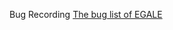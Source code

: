 Bug Recording 
[The bug list of EGALE](https://github.com/lin-tan/eagle/tree/main/bug-reproduction)
